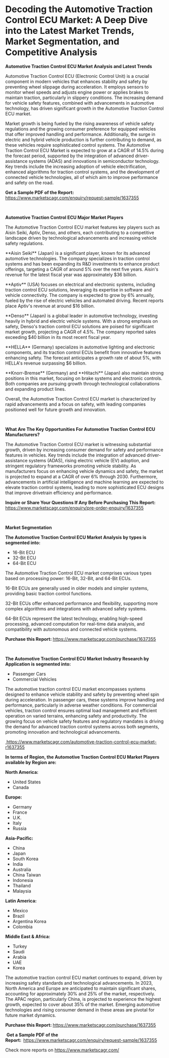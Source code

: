 <p><h1>Decoding the Automotive Traction Control ECU Market: A Deep Dive into the Latest Market Trends, Market Segmentation, and Competitive Analysis</h1></p><p><strong>Automotive Traction Control ECU Market Analysis and Latest Trends</strong></p>
<p><p>Automotive Traction Control ECU (Electronic Control Unit) is a crucial component in modern vehicles that enhances stability and safety by preventing wheel slippage during acceleration. It employs sensors to monitor wheel speeds and adjusts engine power or applies brakes to maintain traction, particularly in slippery conditions. The increasing demand for vehicle safety features, combined with advancements in automotive technology, has driven significant growth in the Automotive Traction Control ECU market.</p><p>Market growth is being fueled by the rising awareness of vehicle safety regulations and the growing consumer preference for equipped vehicles that offer improved handling and performance. Additionally, the surge in electric and hybrid vehicle production is further contributing to demand, as these vehicles require sophisticated control systems. The Automotive Traction Control ECU Market is expected to grow at a CAGR of 14.5% during the forecast period, supported by the integration of advanced driver-assistance systems (ADAS) and innovations in semiconductor technology. Key trends include the increasing adoption of vehicle electrification, enhanced algorithms for traction control systems, and the development of connected vehicle technologies, all of which aim to improve performance and safety on the road.</p></p>
<p><strong>Get a Sample PDF of the Report:&nbsp;</strong> <a href="https://www.marketscagr.com/enquiry/request-sample/1637355?utm_campaign=2648&utm_medium=2&utm_source=Github&utm_content=ia&utm_term=23032025&utm_id=automotive-traction-control-ecu">https://www.marketscagr.com/enquiry/request-sample/1637355</a></p>
<p>&nbsp;</p>
<p><strong>Automotive Traction Control ECU Major Market Players</strong></p>
<p><p>The Automotive Traction Control ECU market features key players such as Aisin Seiki, Aptiv, Denso, and others, each contributing to a competitive landscape driven by technological advancements and increasing vehicle safety regulations.</p><p>**Aisin Seiki** (Japan) is a significant player, known for its advanced automotive technologies. The company specializes in traction control systems and has been expanding its R&D investments to enhance product offerings, targeting a CAGR of around 5% over the next five years. Aisin's revenue for the latest fiscal year was approximately $36 billion.</p><p>**Aptiv** (USA) focuses on electrical and electronic systems, including traction control ECU solutions, leveraging its expertise in software and vehicle connectivity. The company is expected to grow by 6% annually, fueled by the rise of electric vehicles and automated driving. Recent reports place Aptiv's revenue at around $16 billion.</p><p>**Denso** (Japan) is a global leader in automotive technology, investing heavily in hybrid and electric vehicle systems. With a strong emphasis on safety, Denso's traction control ECU solutions are poised for significant market growth, projecting a CAGR of 4.5%. The company reported sales exceeding $40 billion in its most recent fiscal year.</p><p>**HELLA** (Germany) specializes in automotive lighting and electronic components, and its traction control ECUs benefit from innovative features enhancing safety. The forecast anticipates a growth rate of about 5%, with HELLA's revenue surpassing $6 billion.</p><p>**Knorr-Bremse** (Germany) and **Hitachi** (Japan) also maintain strong positions in this market, focusing on brake systems and electronic controls. Both companies are pursuing growth through technological collaborations and expanding product lines.</p><p>Overall, the Automotive Traction Control ECU market is characterized by rapid advancements and a focus on safety, with leading companies positioned well for future growth and innovation.</p></p>
<p>&nbsp;</p>
<p><strong>What Are The Key Opportunities For Automotive Traction Control ECU Manufacturers?</strong></p>
<p><p>The Automotive Traction Control ECU market is witnessing substantial growth, driven by increasing consumer demand for safety and performance features in vehicles. Key trends include the integration of advanced driver-assistance systems (ADAS), rising electric vehicle (EV) adoption, and stringent regulatory frameworks promoting vehicle stability. As manufacturers focus on enhancing vehicle dynamics and safety, the market is projected to expand at a CAGR of over 6% through 2030. Furthermore, advancements in artificial intelligence and machine learning are expected to elevate traction control systems, leading to more sophisticated ECU designs that improve drivetrain efficiency and performance.</p></p>
<p><strong>Inquire or Share Your Questions If Any Before Purchasing This Report:</strong> <a href="https://www.marketscagr.com/enquiry/pre-order-enquiry/1637355?utm_campaign=2648&utm_medium=2&utm_source=Github&utm_content=ia&utm_term=23032025&utm_id=automotive-traction-control-ecu">https://www.marketscagr.com/enquiry/pre-order-enquiry/1637355</a></p>
<p>&nbsp;</p>
<p><strong>Market Segmentation</strong></p>
<p><strong>The Automotive Traction Control ECU Market Analysis by types is segmented into:</strong></p>
<p><ul><li>16-Bit ECU</li><li>32-Bit ECU</li><li>64-Bit ECU</li></ul></p>
<p><p>The Automotive Traction Control ECU market comprises various types based on processing power: 16-Bit, 32-Bit, and 64-Bit ECUs. </p><p>16-Bit ECUs are generally used in older models and simpler systems, providing basic traction control functions. </p><p>32-Bit ECUs offer enhanced performance and flexibility, supporting more complex algorithms and integrations with advanced safety systems. </p><p>64-Bit ECUs represent the latest technology, enabling high-speed processing, advanced computation for real-time data analysis, and compatibility with autonomous and connected vehicle systems.</p></p>
<p><strong>Purchase this Report:&nbsp;</strong><a href="https://www.marketscagr.com/purchase/1637355?utm_campaign=2648&utm_medium=2&utm_source=Github&utm_content=ia&utm_term=23032025&utm_id=automotive-traction-control-ecu">https://www.marketscagr.com/purchase/1637355</a></p>
<p>&nbsp;</p>
<p><strong>The Automotive Traction Control ECU Market Industry Research by Application is segmented into:</strong></p>
<p><ul><li>Passenger Cars</li><li>Commercial Vehicles</li></ul></p>
<p><p>The automotive traction control ECU market encompasses systems designed to enhance vehicle stability and safety by preventing wheel spin during acceleration. In passenger cars, these systems improve handling and performance, particularly in adverse weather conditions. For commercial vehicles, traction control ensures optimal load management and efficient operation on varied terrains, enhancing safety and productivity. The growing focus on vehicle safety features and regulatory mandates is driving the demand for advanced traction control systems across both segments, promoting innovation and technological advancements.</p></p>
<p><a href="https://www.marketscagr.com/automotive-traction-control-ecu-market-r1637355?utm_campaign=2648&utm_medium=2&utm_source=Github&utm_content=ia&utm_term=23032025&utm_id=automotive-traction-control-ecu">&nbsp;https://www.marketscagr.com/automotive-traction-control-ecu-market-r1637355</a></p>
<p><strong>In terms of Region, the Automotive Traction Control ECU Market Players available by Region are:</strong></p>
<p>
    <p> <strong> North America: </strong>
        <ul>
            <li>United States</li>
            <li>Canada</li>
        </ul>
        </p> 
    <p> <strong> Europe: </strong>
        <ul>
            <li>Germany</li>
            <li>France</li>
            <li>U.K.</li>
            <li>Italy</li>
            <li>Russia</li>
        </ul>
        </p> 
    <p> <strong> Asia-Pacific: </strong>
        <ul>
            <li>China</li>
            <li>Japan</li>
            <li>South Korea</li>
            <li>India</li>
            <li>Australia</li>
            <li>China Taiwan</li>
            <li>Indonesia</li>
            <li>Thailand</li>
            <li>Malaysia</li>
        </ul>
        </p> 
    <p> <strong> Latin America: </strong>
        <ul>
            <li>Mexico</li>
            <li>Brazil</li>
            <li>Argentina Korea</li>
            <li>Colombia</li>
        </ul>
        </p> 
    <p> <strong> Middle East & Africa: </strong>
        <ul>
            <li>Turkey</li>
            <li>Saudi</li>
            <li>Arabia</li>
            <li>UAE</li>
            <li>Korea</li>
        </ul>
    </p>
    </p>
<p><p>The automotive traction control ECU market continues to expand, driven by increasing safety standards and technological advancements. In 2023, North America and Europe are anticipated to maintain significant shares, accounting for approximately 30% and 25% of the market, respectively. The APAC region, particularly China, is projected to experience the highest growth, expected to cover about 35% of the market. Emerging automotive technologies and rising consumer demand in these areas are pivotal for future market dynamics.</p></p>
<p><strong>Purchase this Report: </strong><a href="https://www.marketscagr.com/purchase/1637355?utm_campaign=2648&utm_medium=2&utm_source=Github&utm_content=ia&utm_term=23032025&utm_id=automotive-traction-control-ecu">https://www.marketscagr.com/purchase/1637355</a></p>
<p>&nbsp;<strong>Get a Sample PDF of the Report:&nbsp;&nbsp;</strong><a href="https://www.marketscagr.com/enquiry/request-sample/1637355?utm_campaign=2648&utm_medium=2&utm_source=Github&utm_content=ia&utm_term=23032025&utm_id=automotive-traction-control-ecu">https://www.marketscagr.com/enquiry/request-sample/1637355</a></p>
<p><strong></strong></p>
<p>Check more reports on <a href="https://www.marketscagr.com/?utm_campaign=2648&utm_medium=2&utm_source=Github&utm_content=ia&utm_term=23032025&utm_id=automotive-traction-control-ecu">https://www.marketscagr.com/</a></p>